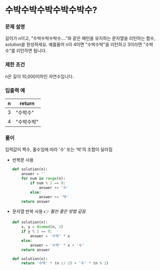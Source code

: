 # 수박수박수박수박수박수?     

### 문제 설명 
길이가 n이고, "수박수박수박수...."와 같은 패턴을 유지하는 문자열을 리턴하는 함수, solution을 완성하세요. 예를들어 n이 4이면 "수박수박"을 리턴하고 3이라면 "수박수"를 리턴하면 됩니다.

### 제한 조건
n은 길이 10,000이하인 자연수입니다.

### 입출력 예
|n|return|
|---|-----|
|3|"수박수"|
|4|"수박수박"|

### 풀이
입력값이 짝수, 홀수임에 따라 '수' 또는 '박'의 조합이 달라짐     
+ 반복문 사용
    ```python
    def solution(n):
        answer = ''
        for num in range(n):
            if num % 2 == 0:
                answer += '수'
            else:
                answer += '박'
        return answer
    ```
+ 문자열 반복 사용 👉 *훨씬 좋은 방법 같음*
    ```python
    def solution(n):
        x, y = divmod(n, 2)
        if y % 2 == 0:
            answer = '수박' * x
        else:
            answer = '수박' * x + '수'
        return answer
    ```
    
    ```python
    def solution(n):
        return '수박' * (n // 2) + '수' * (n % 2)
    ```
